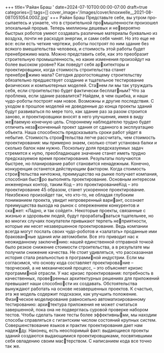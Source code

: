 +++
title='Райан Браш '
date=2024-07-10T00:00:00-07:00
draft=true
categories=[]
tags=[]
cover_image='/images/cover/knoxwelle__2021-08-08T051054.000Z.jpg'
+++
Райан Браш 
Пред­ставь­те се­бе, вы ут­ром про­сы­пае­тесь и узнаете, что в строительной промышленности произошел эпохальный прорыв. Теперь миллионы дешевых и невероятно быстрых роботов умеют создавать различные материалы буквально из 
воздуха, почти не расходуя энергии, и сами себя чинят. Но это еще не все: если 
есть четкие чертежи, роботы построят по ним здание без всякого вмешательства 
человека, и стоимость этой работы будет пренебрежимо мала.
Можно представить себе, как это преобразит строительную промышленность, 
но какие изменения произойдут на более высоком уровне? Как поведут себя архитекторы и проектировщики, когда стоимость строительства станет пренебрежимо мала? Сегодня дорогостоящему строительству обязательно предшествует 
создание и тщательное тестирование физических и компьютерных моделей. Станем ли мы так утруждать себя, если строительство будет фактически бесплатным? Что за проблема, если здание развалится? Найдем, в чем ошибка, и наши 
чудо-роботы построят нам новое.
Возможны и другие последствия. С уходом в прошлое моделей не доведенные до 
конца проекты зданий будут развиваться по мере того, как здание раз за разом 
строится заново, и проектировщики вносят в него улучшения, имея в виду желаемую конечную цель. Стороннему наблюдателю трудно будет отличить незаконченный проект здания от сданного в эксплуатацию объекта.
Наша способность предсказывать сроки работ уйдет в небытие. Стоимость строительства легче рассчитать, чем стоимость проектирования: мы примерно знаем, 
сколько стоит установка балки и сколько балок нам нужно. Поскольку доля 
предсказуемых задач стремится к нулю, преобладающее значение станет иметь 
трудно предсказуемое время проектирования. Результаты получаются быстрее, 
но планирование работ становится ненадежным.
Конечно, конкуренция останется действующим фактором. Когда стоимость строительства ничтожна, преимущество на рынке получает компания, способная быстро выполнять проектирование. Основным интересом инженерных контор, таким 
Код – это проектированиеКод – это проектирование 45
образом, станет ускоренное проектирование. Неизбежно произойдет так, что 
кто-то, не обладая глубоким пониманием проекта, увидит непроверенный вариант, осознает преимущества выхода на рынок с опережением конкурентов и скажет: «Ладно, и так сойдет».
Некоторые проекты, связанные с жизнью и здоровьем людей, будут прорабатываться тщательнее, но во многих случаях покупатели привыкают терпеть неприятности, которые им несет незавершенное проектирование. Ведь компании 
всегда могут послать своих чудо-роботов и «залатать» проданные ими бракованные здания или автомобили. Все это приводит нас к неожиданному заключению: нашей единственной отправной точкой было резкое снижение стоимости 
строительства, а в результате мы получили снижение качества.
Не стоит удивляться, что рассказанная история стала реальностью в программной индустрии. Если мы согласимся, что основу кода составляет проектирование – творческий, а не механический процесс, – это объясняет кризис программной отрасли. У нас кризис проектирования: потребность в качественных, проверенных архитектурных решениях для приложений превышает наши способности их создавать. Обстоятельства вынуждают работать на основе незавершенных 
проектов.
К счастью, эта же модель содержит подсказки, как улучшить положение. Физическое моделирование равносильно автоматизированному тестированию: архитектура приложения не может считаться завершенной, пока она не подверглась 
суровой проверке набором тестов. Чтобы сделать такие тесты более эффективными, мы находим способы справляться с гигантским числом состояний крупных 
систем. Совершенствование языков и практик проектирования дает нам надежду. Наконец, есть неоспоримый факт: выдающиеся проекты зданий создаются 
выдающимися проектировщиками, посвятившими себя овладению своим мастерством. С написанием кода все точно так же.